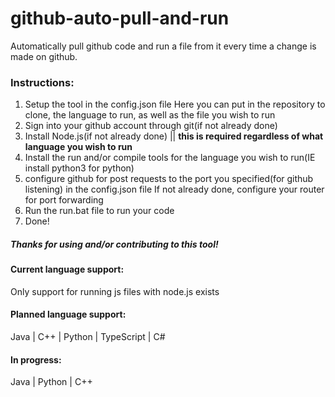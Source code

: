 # github-auto-pull-and-run
Automatically pull github code and run a file from it every time a change is made on github. 

### Instructions:
1. Setup the tool in the config.json file
  Here you can put in the repository to clone, the language to run, as well as the file you wish to run
2. Sign into your github account through git(if not already done)
3. Install Node.js(if not already done) || __this is required regardless of what language you wish to run__
4. Install the run and/or compile tools for the language you wish to run(IE install python3 for python)
5. configure github for post requests to the port you specified(for github listening) in the config.json file
  If not already done, configure your router for port forwarding
6. Run the run.bat file to run your code
7. Done!

##### Thanks for using and/or contributing to this tool!

#### Current language support:
Only support for running js files with node.js exists

#### Planned language support:
Java |
C++ |
Python |
TypeScript |
C#

#### In progress:
Java |
Python |
C++ 
